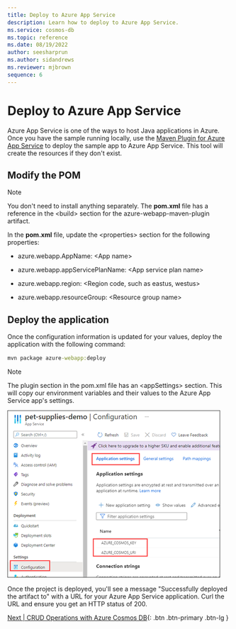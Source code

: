 ```yaml
---
title: Deploy to Azure App Service
description: Learn how to deploy to Azure App Service.
ms.service: cosmos-db
ms.topic: reference
ms.date: 08/19/2022
author: seesharprun
ms.author: sidandrews
ms.reviewer: mjbrown
sequence: 6
---
```


# Deploy to Azure App Service

Azure App Service is one of the ways to host Java applications in Azure. Once you have the sample running locally, use the [Maven Plugin for Azure App Service](https://github.com/microsoft/azure-maven-plugins/blob/develop/azure-webapp-maven-plugin/) to deploy the sample app to Azure App Service. This tool will create the resources if they don't exist.

## Modify the POM

> [!NOTE]
> You don't need to install anything separately. The **pom.xml** file has a reference in the \<build> section for the azure-webapp-maven-plugin artifact.

In the **pom.xml** file, update the \<properties> section for the following properties:

- azure.webapp.AppName: \<App name>

- azure.webapp.appServicePlanName: \<App service plan name>

- azure.webapp.region: \<Region code, such as eastus, westus>

- azure.webapp.resourceGroup: \<Resource group name>

## Deploy the application

Once the configuration information is updated for your values, deploy the application with the following command:

```cmd
mvn package azure-webapp:deploy
```

> [!NOTE]
> The plugin section in the pom.xml file has an \<appSettings> section. This will copy our environment variables and their values to the Azure App Service app's settings.

![Screenshot showing the App Service Configuration page.](./media/deploy-to-azure-app-service/app-service-configuration.png)

Once the project is deployed, you'll see a message "Successfully deployed the artifact to" with a URL for your Azure App Service application. Curl the URL and ensure you get an HTTP status of 200.

[Next &#124; CRUD Operations with Azure Cosmos DB](crud-operations-with-cosmos-db.md){: .btn .btn-primary .btn-lg }
